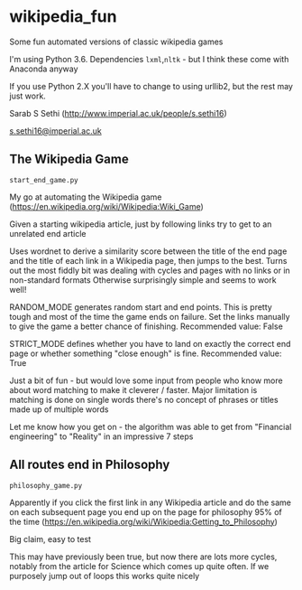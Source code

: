 # wikipedia_fun
Some fun automated versions of classic wikipedia games

I'm using Python 3.6. Dependencies `lxml`,`nltk` - but I think these come with Anaconda anyway 

If you use Python 2.X you'll have to change to using urllib2, but the rest may just work.

Sarab S Sethi (http://www.imperial.ac.uk/people/s.sethi16)

s.sethi16@imperial.ac.uk

## The Wikipedia Game

`start_end_game.py`

My go at automating the Wikipedia game (https://en.wikipedia.org/wiki/Wikipedia:Wiki_Game)

Given a starting wikipedia article, just by following links try to get to an unrelated
end article

Uses wordnet to derive a similarity score between the title of the end page and the
title of each link in a Wikipedia page, then jumps to the best. Turns out the most
fiddly bit was dealing with cycles and pages with no links or in non-standard formats
Otherwise surprisingly simple and seems to work well!

RANDOM_MODE generates random start and end points. This is pretty tough and most
of the time the game ends on failure. Set the links manually to give the game a
better chance of finishing. Recommended value: False

STRICT_MODE defines whether you have to land on exactly the correct end page or
whether something "close enough" is fine. Recommended value: True

Just a bit of fun - but would love some input from people who know more about word matching
to make it cleverer / faster. Major limitation is matching is done on single words
there's no concept of phrases or titles made up of multiple words

Let me know how you get on - the algorithm was able to get from "Financial engineering" to "Reality" in an impressive 7 steps

## All routes end in Philosophy

`philosophy_game.py`

Apparently if you click the first link in any Wikipedia article and do the same on
each subsequent page you end up on the page for philosophy 95% of the time
(https://en.wikipedia.org/wiki/Wikipedia:Getting_to_Philosophy)

Big claim, easy to test

This may have previously been true, but now there are lots more cycles, notably from
the article for Science which comes up quite often. If we purposely jump out of
loops this works quite nicely
